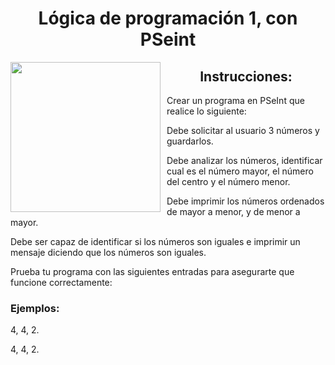 <h1 align="center">Lógica de programación 1, con PSeint</h1>
<img src="https://pensamientoideal.files.wordpress.com/2014/06/pseint-logo.png" style="float:left; padding-right: 10px;" width="240" height="240>

 <p align="left">
   
   </p>

<h2 align="center">Instrucciones:</h2>

<p>Crear un programa en PSeInt que realice lo siguiente:<br></p>
<p></p>Debe solicitar al usuario 3 números y guardarlos.<br></p>
<p>Debe analizar los números, identificar cual es el número mayor, el número del centro y el número menor.<br></p>
<p>Debe imprimir los números ordenados de mayor a menor, y de menor a mayor.<br></p>
<p>Debe ser capaz de identificar si los números son iguales e imprimir un mensaje diciendo que los números son iguales.<br></p>
<p>Prueba tu programa con las siguientes entradas para asegurarte que funcione correctamente:<br></p>

<h3>Ejemplos: <br></h3>
<p>4, 4, 2.</p>
<p>4, 4, 2.</p>
